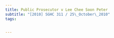 ```yaml
---
title: Public Prosecutor v Lee Chee Soon Peter 
subtitle: "[2010] SGHC 311 / 25\_October\_2010"
tags:


---
```



